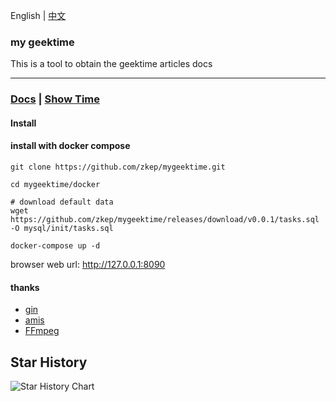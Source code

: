 English | [中文](./README.md)

### my geektime
This is a tool to obtain the geektime  articles docs

---

### [Docs](https://zkep.github.io/mygeektime/) | [Show Time](https://mygeektime.anyfun.tech)


#### Install

#### install with docker compose

```shell
git clone https://github.com/zkep/mygeektime.git

cd mygeektime/docker

# download default data
wget https://github.com/zkep/mygeektime/releases/download/v0.0.1/tasks.sql -O mysql/init/tasks.sql

docker-compose up -d
```

browser web url:  http://127.0.0.1:8090


#### thanks
* [gin](https://github.com/gin-gonic/gin)
* [amis](https://github.com/baidu/amis)
* [FFmpeg](https://ffmpeg.org/download.html)

## Star History

<picture>
  <source
    media="(prefers-color-scheme: dark)"
    srcset="
      https://api.star-history.com/svg?repos=zkep/mygeektime&type=Date&theme=dark
    "
  />
  <source
    media="(prefers-color-scheme: light)"
    srcset="
      https://api.star-history.com/svg?repos=zkep/mygeektime&type=Date
    "
  />
  <img
    alt="Star History Chart"
    src="https://api.star-history.com/svg?repos=zkep/mygeektime&type=Date"
  />
</picture>